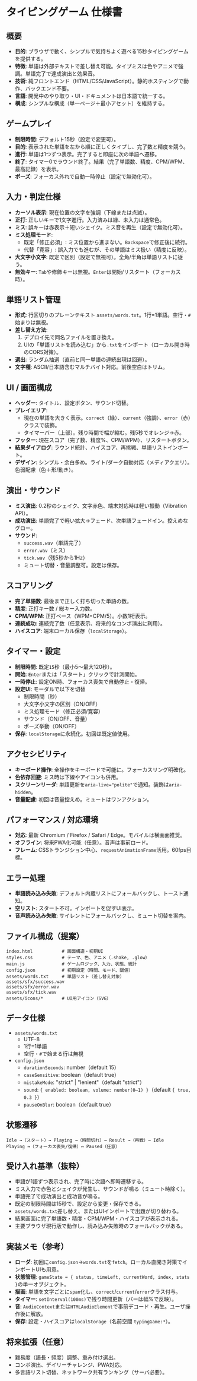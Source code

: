 # タイピングゲーム 仕様書

## 概要
- **目的**: ブラウザで動く、シンプルで気持ちよく遊べる15秒タイピングゲームを提供する。
- **特徴**: 単語は外部テキストで差し替え可能。タイプミスは色やアニメで強調。単語完了で達成演出と効果音。
- **技術**: 純フロントエンド（HTML/CSS/JavaScript）。静的ホスティングで動作、バックエンド不要。
- **言語**: 開発中のやり取り・UI・ドキュメントは日本語で統一する。
- **構成**: シンプルな構成（単一ページ＋最小アセット）を維持する。

## ゲームプレイ
- **制限時間**: デフォルト15秒（設定で変更可）。
- **目的**: 表示された単語を左から順に正しくタイプし、完了数と精度を競う。
- **進行**: 単語は1つずつ表示。完了すると即座に次の単語へ遷移。
- **終了**: タイマー0でラウンド終了。結果（完了単語数、精度、CPM/WPM、最高記録）を表示。
- **ポーズ**: フォーカス外れで自動一時停止（設定で無効化可）。

## 入力・判定仕様
- **カーソル表示**: 現在位置の文字を強調（下線または点滅）。
- **正打**: 正しいキーで1文字進行。入力済みは緑、未入力は通常色。
- **ミス**: 誤キーは赤表示＋短いシェイク。ミス音を再生（設定で無効化可）。
- **ミス処理モード**:
  - 既定「修正必須」: ミス位置から進まない。`Backspace`で修正後に続行。
  - 代替「寛容」: 誤入力でも進むが、その単語はミス扱い（精度に反映）。
- **大文字小文字**: 既定で区別（設定で無視可）。全角/半角は単語リストに従う。
- **無効キー**: `Tab`や修飾キーは無視。`Enter`は開始/リスタート（フォーカス時）。

## 単語リスト管理
- **形式**: 行区切りのプレーンテキスト `assets/words.txt`。1行=1単語。空行・`#`始まりは無視。
- **差し替え方法**:
  1. デプロイ先で同名ファイルを置き換え。
  2. UIの「単語リストを読み込む」から`.txt`をインポート（ローカル開き時のCORS対策）。
- **選出**: ランダム抽選（直前と同一単語の連続出現は回避）。
- **文字種**: ASCII/日本語含むマルチバイト対応。前後空白はトリム。

## UI / 画面構成
- **ヘッダー**: タイトル、設定ボタン、サウンド切替。
- **プレイエリア**:
  - 現在の単語を大きく表示。`correct`（緑）、`current`（強調）、`error`（赤）クラスで装飾。
  - タイマーバー（上部）。残り時間で幅が縮む。残5秒でオレンジ→赤。
- **フッター**: 現在スコア（完了数、精度%、CPM/WPM）、リスタートボタン。
- **結果ダイアログ**: ラウンド統計、ハイスコア、再挑戦、単語リストインポート。
- **デザイン**: シンプル・余白多め。ライト/ダーク自動対応（メディアクエリ）。色弱配慮（色＋形/動き）。

## 演出・サウンド
- **ミス演出**: 0.2秒のシェイク、文字赤色、端末対応時は軽い振動（Vibration API）。
- **成功演出**: 単語完了で軽い拡大→フェード、次単語フェードイン。控えめなグロー。
- **サウンド**:
  - `success.wav`（単語完了）
  - `error.wav`（ミス）
  - `tick.wav`（残5秒から1Hz）
  - ミュート切替・音量調整可。設定は保存。

## スコアリング
- **完了単語数**: 最後まで正しく打ち切った単語の数。
- **精度**: 正打キー数 / 総キー入力数。
- **CPM/WPM**: 正打ベース（WPM=CPM/5）。小数1桁表示。
- **連続成功**: 連続完了数（任意表示、将来的なコンボ演出に利用）。
- **ハイスコア**: 端末ローカル保存（`localStorage`）。

## タイマー・設定
- **制限時間**: 既定`15`秒（最小5〜最大120秒）。
- **開始**: `Enter`または「スタート」クリックで計測開始。
- **一時停止**: 設定ON時、フォーカス喪失で自動停止・復帰。
- **設定UI**: モーダルで以下を切替
  - 制限時間（秒）
  - 大文字小文字の区別（ON/OFF）
  - ミス処理モード（修正必須/寛容）
  - サウンド（ON/OFF、音量）
  - ポーズ挙動（ON/OFF）
- **保存**: `localStorage`に永続化。初回は既定値使用。

## アクセシビリティ
- **キーボード操作**: 全操作をキーボードで可能に。フォーカスリング明確化。
- **色依存回避**: ミス時は下線やアイコンも併用。
- **スクリーンリーダ**: 単語更新を`aria-live="polite"`で通知。装飾は`aria-hidden`。
- **音量配慮**: 初回は音量控えめ。ミュートはワンアクション。

## パフォーマンス / 対応環境
- **対応**: 最新 Chromium / Firefox / Safari / Edge。モバイルは横画面推奨。
- **オフライン**: 将来PWA化可能（任意）。音声は事前ロード。
- **フレーム**: CSSトランジション中心、`requestAnimationFrame`活用。60fps目標。

## エラー処理
- **単語読み込み失敗**: デフォルト内蔵リストにフォールバックし、トースト通知。
- **空リスト**: スタート不可。インポートを促すUI表示。
- **音声読み込み失敗**: サイレントにフォールバックし、ミュート切替を案内。

## ファイル構成（提案）
```
index.html           # 画面構造・初期UI
styles.css           # テーマ、色、アニメ（.shake, .glow）
main.js              # ゲームロジック、入力、状態、統計
config.json          # 初期設定（時間、モード、閾値）
assets/words.txt     # 単語リスト（差し替え対象）
assets/sfx/success.wav
assets/sfx/error.wav
assets/sfx/tick.wav
assets/icons/*       # UI用アイコン（SVG）
```

## データ仕様
- `assets/words.txt`
  - UTF-8
  - 1行=1単語
  - 空行・`#`で始まる行は無視
- `config.json`
  - `durationSeconds`: number（default 15）
  - `caseSensitive`: boolean（default true）
  - `mistakeMode`: "strict" | "lenient"（default "strict"）
  - `sound`: `{ enabled: boolean, volume: number(0–1) }`（default `{ true, 0.3 }`）
  - `pauseOnBlur`: boolean（default true）

## 状態遷移
```
Idle →（スタート）→ Playing →（時間切れ）→ Result →（再戦）→ Idle
Playing ↔（フォーカス喪失/復帰）↔ Paused（任意）
```

## 受け入れ基準（抜粋）
- 単語が1語ずつ表示され、完了時に次語へ即時遷移する。
- ミス入力で赤色とシェイクが発生し、サウンドが鳴る（ミュート時除く）。
- 単語完了で成功演出と成功音が鳴る。
- 既定の制限時間は15秒で、設定から変更・保存できる。
- `assets/words.txt`差し替え、またはUIインポートで出題が切り替わる。
- 結果画面に完了単語数・精度・CPM/WPM・ハイスコアが表示される。
- 主要ブラウザ現行版で動作し、読み込み失敗時のフォールバックがある。

## 実装メモ（参考）
- **ローダ**: 初回に`config.json`→`words.txt`を`fetch`。ローカル直開き対策でインポートUIも用意。
- **状態管理**: `gameState = { status, timeLeft, currentWord, index, stats }`の単一オブジェクト。
- **描画**: 単語を文字ごとに`span`化し、`correct`/`current`/`error`クラス付与。
- **タイマー**: `setInterval(100ms)`で残り時間更新（バーは幅%で反映）。
- **音**: `AudioContext`または`HTMLAudioElement`で事前デコード・再生。ユーザ操作後に解放。
- **保存**: 設定・ハイスコアは`localStorage`（名前空間 `typingGame:*`）。

## 将来拡張（任意）
- 難易度（語長・頻度）調整、重み付け選出。
- コンボ演出、デイリーチャレンジ、PWA対応。
- 多言語リスト切替、ネットワーク共有ランキング（サーバ必要）。
